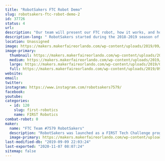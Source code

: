 ```yaml
---
title: "RobotSakers FTC Robot Demo"
slug: robotsakers-ftc-robot-demo-2
id: 37726
status: 4
url: 
description: "Our team will present our FTC robot, how it works, and how you can get involved in FIRST to work with your own team and build a robot."
description-long: " RobotSakers started during the 2018-2019 season of the FIRST Tech Challenge and developed a robot to compete in the year's game, Rover Ruckus. After experiencing our first season and learning the ropes of robotics, our dedication to spreading STEM has skyrocketed and we want to extend our mission to Maker Faire by demoing our robot. Our exhibit will showcase our bot, how we built it, and how you can get involved in FIRST."
location: Unassigned
image: https://makers.makerfaireorlando.com/wp-content/uploads/2019/09/team-picture-2.jpg
image-primary:
  thumbnail: https://makers.makerfaireorlando.com/wp-content/uploads/2019/09/team-picture-2-150x150.jpg
  medium: https://makers.makerfaireorlando.com/wp-content/uploads/2019/09/team-picture-2-300x209.jpg
  large: https://makers.makerfaireorlando.com/wp-content/uploads/2019/09/team-picture-2.jpg
  full: https://makers.makerfaireorlando.com/wp-content/uploads/2019/09/team-picture-2.jpg
website: 
email: 
twitter: 
instagram: https://www.instagram.com/robotsakers7579/
facebook: 
youtube: 
categories:
  - id: 120
    slug: first-robotics
    name: FIRST Robotics
combat-robot: 0
maker:
  name: "FTC Team #7579 RobotSakers"
  description: "RobotSakers was launched as a FIRST Tech Challenge program by a group of students with an interest in engineering and robotics.  Our team’s mission is to inspire young people to become leaders in Science, Technology, Engineering, and Mathematics by developing partnerships with industry professionals to solve annual engineering challenges put forth by FIRST.  We are building a foundation of technical skills, social skills, and values to create leaders in the STEM community."
  image-primary: https://makers.makerfaireorlando.com/wp-content/uploads/2019/09/Robotsakers-logo.png
last-modified-db: "2019-09-09 22:03:24"
last-exported: "2020-11-07 08:07:24"
sitemap: false
---
```

